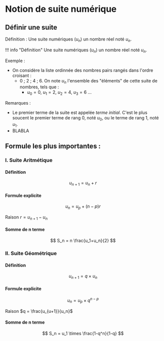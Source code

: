 # Notion de suite numérique

## Définir une suite

Définition : Une suite numériques ($u_n$) un nombre réel noté $u_n$.

!!! info "Définition"
    Une suite numériques ($u_n$) un nombre réel noté $u_n$.

Exemple :

* On considère la liste ordinnée des nombres pairs rangés dans l'ordre croisant :
    * 0 ; 2 ; 4 ; 6. On note $u_n$ l'ensemble des "éléments" de cette suite de nombres, tels que :
        * $u_0=0$, $u_1=2$, $u_2=4$, $u_3=6$ ...

Remarques :

* Le premier terme de la suite est appelée *terme initial*. C'est le plus soucent le premier terme de rang 0, noté $u_0$, ou le terme de rang 1, noté $u_1$.
* BLABLA

## Formule les plus importantes :

### I. Suite Aritmétique
#### Définition 
$$
u_{n+1}=u_n+r
$$

#### Formule explicite
$$
u_n=u_p+(n-p)r
$$

Raison $r = u_{n+1}-u_n$
#### Somme de n terme
$$
S_n = n \frac{u_1+u_n}{2}
$$

### II. Suite Géométrique
#### Définition 
$$
u_{n+1}=q \times u_n
$$

#### Formule explicite
$$
u_n=u_p \times q^{n-p}
$$

Raison $q = \frac{u_{u+1}}{u_n}$
#### Somme de n terme
$$
S_n = u_1 \times \frac{1-q^n}{1-q}
$$
